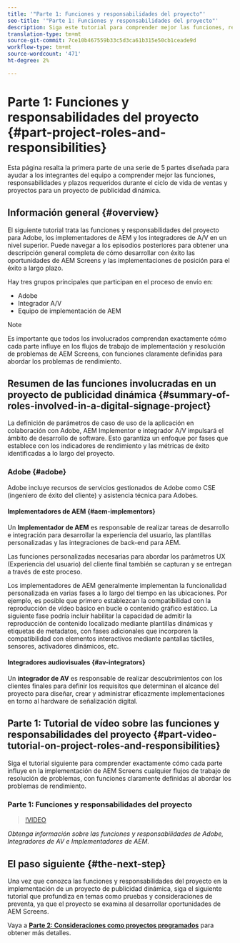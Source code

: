 ```yaml
---
title: '"Parte 1: Funciones y responsabilidades del proyecto"'
seo-title: '"Parte 1: Funciones y responsabilidades del proyecto"'
description: Siga este tutorial para comprender mejor las funciones, responsabilidades y plazos requeridos durante los ciclos de vida de ventas y proyectos para un proyecto de publicidad dinámica.
translation-type: tm+mt
source-git-commit: 7ce10b467559b33c5d3ca61b315e50cb1ceade9d
workflow-type: tm+mt
source-wordcount: '471'
ht-degree: 2%

---
```



# Parte 1: Funciones y responsabilidades del proyecto {#part-project-roles-and-responsibilities}

Esta página resalta la primera parte de una serie de 5 partes diseñada para ayudar a los integrantes del equipo a comprender mejor las funciones, responsabilidades y plazos requeridos durante el ciclo de vida de ventas y proyectos para un proyecto de publicidad dinámica.

## Información general {#overview}

El siguiente tutorial trata las funciones y responsabilidades del proyecto para Adobe, los implementadores de AEM y los integradores de A/V en un nivel superior. Puede navegar a los episodios posteriores para obtener una descripción general completa de cómo desarrollar con éxito las oportunidades de AEM Screens y las implementaciones de posición para el éxito a largo plazo.

Hay tres grupos principales que participan en el proceso de envío en:

* Adobe
* Integrador A/V
* Equipo de implementación de AEM

>[!NOTE]
>
>Es importante que todos los involucrados comprendan exactamente cómo cada parte influye en los flujos de trabajo de implementación y resolución de problemas de AEM Screens, con funciones claramente definidas para abordar los problemas de rendimiento.

## Resumen de las funciones involucradas en un proyecto de publicidad dinámica {#summary-of-roles-involved-in-a-digital-signage-project}

La definición de parámetros de caso de uso de la aplicación en colaboración con Adobe, AEM Implementor e integrador A/V impulsará el ámbito de desarrollo de software. Esto garantiza un enfoque por fases que establece con los indicadores de rendimiento y las métricas de éxito identificadas a lo largo del proyecto.

### Adobe {#adobe}

Adobe incluye recursos de servicios gestionados de Adobe como CSE (ingeniero de éxito del cliente) y asistencia técnica para Adobes.

#### Implementadores de AEM {#aem-implementors}

Un **Implementador de AEM** es responsable de realizar tareas de desarrollo e integración para desarrollar la experiencia del usuario, las plantillas personalizadas y las integraciones de back-end para AEM.

Las funciones personalizadas necesarias para abordar los parámetros UX (Experiencia del usuario) del cliente final también se capturan y se entregan a través de este proceso.

Los implementadores de AEM generalmente implementan la funcionalidad personalizada en varias fases a lo largo del tiempo en las ubicaciones. Por ejemplo, es posible que primero establezcan la compatibilidad con la reproducción de vídeo básico en bucle o contenido gráfico estático. La siguiente fase podría incluir habilitar la capacidad de admitir la reproducción de contenido localizado mediante plantillas dinámicas y etiquetas de metadatos, con fases adicionales que incorporen la compatibilidad con elementos interactivos mediante pantallas táctiles, sensores, activadores dinámicos, etc.

#### Integradores audiovisuales {#av-integrators}

Un **integrador de AV** es responsable de realizar descubrimientos con los clientes finales para definir los requisitos que determinan el alcance del proyecto para diseñar, crear y administrar eficazmente implementaciones en torno al hardware de señalización digital.

## Parte 1: Tutorial de vídeo sobre las funciones y responsabilidades del proyecto {#part-video-tutorial-on-project-roles-and-responsibilities}

Siga el tutorial siguiente para comprender exactamente cómo cada parte influye en la implementación de AEM Screens cualquier flujos de trabajo de resolución de problemas, con funciones claramente definidas al abordar los problemas de rendimiento.

### Parte 1: Funciones y responsabilidades del proyecto

>[!VIDEO](https://video.tv.adobe.com/v/28375)

*Obtenga información sobre las funciones y responsabilidades de Adobe, Integradores de AV e Implementadores de AEM.*

## El paso siguiente {#the-next-step}

Una vez que conozca las funciones y responsabilidades del proyecto en la implementación de un proyecto de publicidad dinámica, siga el siguiente tutorial que profundiza en temas como pruebas y consideraciones de preventa, ya que el proyecto se examina al desarrollar oportunidades de AEM Screens.

Vaya a **[Parte 2: Consideraciones como proyectos programados](project-considerations.md)** para obtener más detalles.
